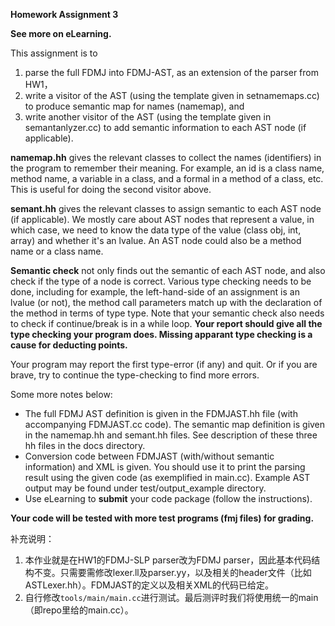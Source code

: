 **Homework Assignment 3**

**See more on eLearning.**

This assignment is to

1. parse the full FDMJ into FDMJ-AST, as an extension of the parser from HW1，
2. write a visitor of the AST (using the template given in setnamemaps.cc) to produce semantic map for names (namemap), and
3. write another visitor of the AST (using the template given in semantanlyzer.cc) to add semantic information to each AST node (if applicable).

**namemap.hh** gives the relevant classes to collect the names (identifiers) in the program to remember their meaning. For example, an id is a class name, method name, a variable in a class, and a formal in a method of a class, etc. This is useful for doing the second visitor above.

**semant.hh** gives the relevant classes to assign semantic to each AST node (if applicable). We mostly care about AST nodes that represent a value, in which case, we need to know the data type of the value (class obj, int, array) and whether it's an lvalue. An AST node could also be a method name or a class name. 

**Semantic check** not only finds out the semantic of each AST node, and also check if the type of a node is correct. Various type checking needs to be done, including for example, the left-hand-side of an assignment is an lvalue (or not), the method call parameters match up with the declaration of the method in terms of type type. Note that your semantic check also needs to check if continue/break is in a while loop. **Your report should give all the type checking your program does. Missing apparant type checking is a cause for deducting points.** 

Your program may report the first type-error (if any) and quit. Or if you are brave, try to continue the type-checking to find more errors.

Some more notes below:

* The full FDMJ AST definition is given in the FDMJAST.hh file (with accompanying FDMJAST.cc code). The semantic map definition is given in the namemap.hh and semant.hh files. See description of these three hh files in the docs directory.
* Conversion code between FDMJAST (with/without semantic information) and XML is given. You should use it to print the parsing result using the given code (as exemplified in main.cc). Example AST output may be found under test/output_example directory.
* Use eLearning to **submit** your code package (follow the instructions). 

**Your code will be tested with more test programs (fmj files) for grading.**

补充说明：

1. 本作业就是在HW1的FDMJ-SLP parser改为FDMJ parser，因此基本代码结构不变。只需要需修改lexer.ll及parser.yy，以及相关的header文件（比如ASTLexer.hh）。FDMJAST的定义以及相关XML的代码已给定。
2. 自行修改`tools/main/main.cc`进行测试。最后测评时我们将使用统一的main（即repo里给的main.cc）。
